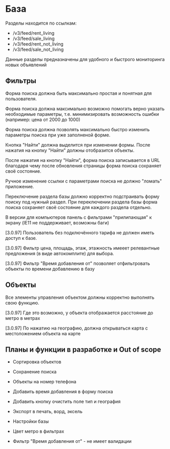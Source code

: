# База

Разделы находится по ссылкам:
- /v3/feed/rent_living
- /v3/feed/sale_living
- /v3/feed/rent_not_living
- /v3/feed/sale_not_living

Данные разделы предназначены для удобного и быстрого мониторинга новых объявлений

## Фильтры

Форма поиска должна быть максимально простая и понятная для пользователя. 

Форма поиска должна максимально возможно помогать верно указать необходимые параметры, т.е. минимизировать возможность ошибки (например: цена от 2000 до 1000)

Форма поиска должна позволять максимально быстро изменить параметры поиска при уже заполненой форме.

Кнопка "Найти" должна выделится при изменении формы. После нажатия на кнопку "Найти" должны отобразится объекты.

После нажатия на кнопку "Найти", форма поиска записывается в URL благодаря чему после обновления страницы форма поиска сохраняет своё состояние.

Ручное изменение ссылки с параметрами поиска не должно "ломать" приложение.

Переключение раздела базы должно корректно подстраивать форму поиску под нужный раздел. При переключении раздела базы форма поиска сохраняет своё состояние для каждого раздела отдельно.

В версии для компьютеров панель с фильтрами "прилипающая" к экрану (IE11 не поддерживает, возможны баги)

[3.0.97] Пользователь без подключённого тарифа не должен иметь доступ к базе.

[3.0.97] Фильтр цена, площадь, этаж, этажность имееет релевантные предложения (в виде автокомплите) для выбора.

[3.0.97] Фильтр "Время добавления от" позволяет отфильтровать объекты по времени добавлению в базу

## Объекты

Все элементы управления объектом должны корректно выполнять свою функцию.

[3.0.97] Где это возможно, у объекта отображается расстояние до метро в метрах

[3.0.97] По нажатию на географию, должна открываться карта с местоложением объекта на карте

## Планы и функции в разработке и Out of scope

- Сортировка объектов
- Сохранение поиска
- Объекты на номер телефона
- Добавить время добавления в форму поиска
- Добавить кнопку очистить поле тип и география
- Экспорт в печать, ворд, эксель
- Настройки базы
- Цвет метро в фильтрах

- Фильтр "Время добавления от" - не имеет валидации

